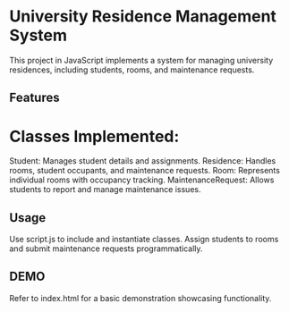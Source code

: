 # University Residence Management System

This project in JavaScript implements a system for managing university residences, including students, rooms, and maintenance requests.

## Features

# Classes Implemented:

 Student:  Manages student details and assignments.
 Residence: Handles rooms, student occupants, and maintenance requests.
 Room: Represents individual rooms with occupancy tracking.
 MaintenanceRequest: Allows students to report and manage maintenance issues.

## Usage

Use script.js to include and instantiate classes.
Assign students to rooms and submit maintenance requests programmatically.

## DEMO

Refer to index.html for a basic demonstration showcasing functionality.
